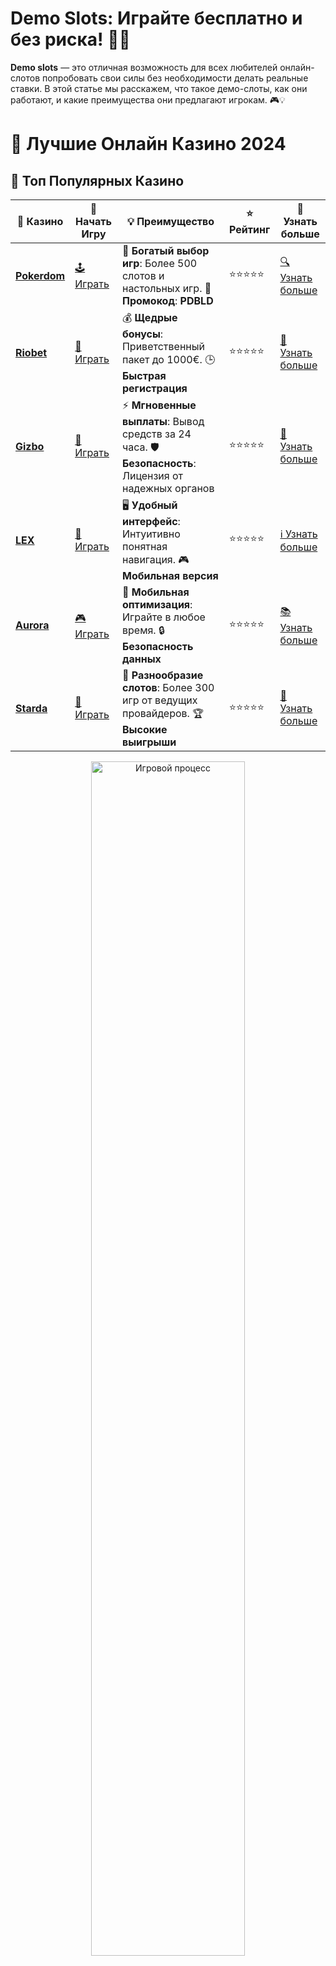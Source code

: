 # **Demo Slots**: Играйте бесплатно и без риска! 🎰✨

**Demo slots** — это отличная возможность для всех любителей онлайн-слотов попробовать свои силы без необходимости делать реальные ставки. В этой статье мы расскажем, что такое демо-слоты, как они работают, и какие преимущества они предлагают игрокам. 🎮💡

# 🎰 Лучшие Онлайн Казино 2024

## 🌟 Топ Популярных Казино

| 🎲 **Казино** | 🔗 **Начать Игру** | 💡 **Преимущество** | ⭐ **Рейтинг** | 🔗 **Узнать больше** |
|--------------|---------------------|---------------------|----------------|----------------------|
| [**Pokerdom**](https://brandplay.link/4k77v2yx) | [🕹️ Играть](https://brandplay.link/4k77v2yx) | 🎉 **Богатый выбор игр**: Более 500 слотов и настольных игр. 🎁 **Промокод**: **PDBLD** | ⭐⭐⭐⭐⭐ | [🔍 Узнать больше](https://brandplay.link/4k77v2yx) |
| [**Riobet**](https://brandplay.link/7xBLTPyj) | [🎰 Играть](https://brandplay.link/7xBLTPyj) | 💰 **Щедрые бонусы**: Приветственный пакет до 1000€. 🕒 **Быстрая регистрация** | ⭐⭐⭐⭐⭐ | [📖 Узнать больше](https://brandplay.link/7xBLTPyj) |
| [**Gizbo**](https://brandplay.link/bprXw4YV) | [🎲 Играть](https://brandplay.link/bprXw4YV) | ⚡ **Мгновенные выплаты**: Вывод средств за 24 часа. 🛡️ **Безопасность**: Лицензия от надежных органов | ⭐⭐⭐⭐⭐ | [📝 Узнать больше](https://brandplay.link/bprXw4YV) |
| [**LEX**](https://brandplay.link/zW4hdDFV) | [🤑 Играть](https://brandplay.link/zW4hdDFV) | 🖥️ **Удобный интерфейс**: Интуитивно понятная навигация. 🎮 **Мобильная версия** | ⭐⭐⭐⭐⭐ | [ℹ️ Узнать больше](https://brandplay.link/zW4hdDFV) |
| [**Aurora**](https://10trafic-stat2.com/click/668546556bcc6313411604bd/6766/13032/subaccount) | [🎮 Играть](https://10trafic-stat2.com/click/668546556bcc6313411604bd/6766/13032/subaccount) | 📱 **Мобильная оптимизация**: Играйте в любое время. 🔒 **Безопасность данных** | ⭐⭐⭐⭐⭐ | [📚 Узнать больше](https://10trafic-stat2.com/click/668546556bcc6313411604bd/6766/13032/subaccount) |
| [**Starda**](https://brandplay.link/fB7xwRFL) | [🎯 Играть](https://brandplay.link/fB7xwRFL) | 🎰 **Разнообразие слотов**: Более 300 игр от ведущих провайдеров. 🏆 **Высокие выигрыши** | ⭐⭐⭐⭐⭐ | [🔎 Узнать больше](https://brandplay.link/fB7xwRFL) |

<div align="center">
    <img src="https://i.pinimg.com/originals/87/9e/b9/879eb9354dd0699582408b68f2e253b2.gif" alt="Игровой процесс" width="70%">
</div>

## 💎 Лучшие Бонусы и Акции

| 🎲 **Казино** | 🔗 **Начать Игру** | 💡 **Преимущество** | ⭐ **Рейтинг** | 🔗 **Узнать больше** |
|--------------|---------------------|---------------------|----------------|----------------------|
| [**Kometa**](https://brandplay.link/8ZymQJV8) | [🎰 Играть](https://brandplay.link/8ZymQJV8) | 🎁 **Эксклюзивные бонусы**: Регулярные акции и промо. 🔄 **Программы лояльности** | ⭐⭐⭐⭐☆ | [🔍 Узнать больше](https://brandplay.link/8ZymQJV8) |
| [**R7**](https://brandplay.link/bMd3Yjsw) | [🕹️ Играть](https://brandplay.link/bMd3Yjsw) | 🕒 **Круглосуточная поддержка**: Всегда на связи. 💸 **Высокие лимиты** | ⭐⭐⭐⭐☆ | [📖 Узнать больше](https://brandplay.link/bMd3Yjsw) |
| [**7K**](https://brandplay.link/BvQyFShp) | [🎲 Играть](https://brandplay.link/BvQyFShp) | 🌟 **Эксклюзивные бонусы**: Только для VIP игроков. 🎉 **Сезонные акции** | ⭐⭐⭐⭐☆ | [📝 Узнать больше](https://brandplay.link/BvQyFShp) |
| [**Kent**](https://brandplay.link/Fv2WP3js) | [🤑 Играть](https://brandplay.link/Fv2WP3js) | 📈 **Высокий RTP**: Более 98%. 💼 **Профессиональная поддержка** | ⭐⭐⭐⭐☆ | [ℹ️ Узнать больше](https://brandplay.link/Fv2WP3js) |
| [**1Xslots**](https://brandplay.link/hSB1khtr) | [🎮 Играть](https://brandplay.link/hSB1khtr) | 🎉 **Множество акций**: Еженедельные бонусы и турниры. 🛡️ **Безопасность** | ⭐⭐⭐⭐☆ | [📚 Узнать больше](https://brandplay.link/hSB1khtr) |
| [**Gama**](https://brandplay.link/j6NMKsDz) | [🎯 Играть](https://brandplay.link/j6NMKsDz) | 🔍 **Интуитивный интерфейс**: Легкость использования. 🏅 **Престижные турниры** | ⭐⭐⭐⭐☆ | [🔎 Узнать больше](https://brandplay.link/j6NMKsDz) |

<div align="center">
    <img src="https://i.pinimg.com/originals/87/9e/b9/879eb9354dd0699582408b68f2e253b2.gif" alt="Игровой процесс" width="70%">
</div>

## 🚀 Быстрые Выигрыши и Поддержка

| 🎲 **Казино** | 🔗 **Начать Игру** | 💡 **Преимущество** | ⭐ **Рейтинг** | 🔗 **Узнать больше** |
|--------------|---------------------|---------------------|----------------|----------------------|
| [**Onion**](https://brandplay.link/zBGRVpQ9) | [🎰 Играть](https://brandplay.link/zBGRVpQ9) | 🤑 **Низкие ставки**: Идеально для начинающих. 🔄 **Быстрые выводы** | ⭐⭐⭐⭐☆ | [🔍 Узнать больше](https://brandplay.link/zBGRVpQ9) |
| [**Чемпион**](https://temon-gter.cfd/go/lRq?p80412p304504pcc44t17455) | [🕹️ Играть](https://temon-gter.cfd/go/lRq?p80412p304504pcc44t17455) | 🏅 **Лояльная программа**: Награды за активность. 🎁 **Ежемесячные бонусы** | ⭐⭐⭐⭐☆ | [📖 Узнать больше](https://temon-gter.cfd/go/lRq?p80412p304504pcc44t17455) |
| [**Vavada**](https://vavadapartner.pro/?promo=ea5c9275-6854-4505-94fc-95ab18221945-linkb2) | [🎲 Играть](https://vavadapartner.pro/?promo=ea5c9275-6854-4505-94fc-95ab18221945-linkb2) | 🚀 **Быстрая регистрация**: Начните играть мгновенно. 🔐 **Безопасные транзакции** | ⭐⭐⭐⭐☆ | [📝 Узнать больше](https://vavadapartner.pro/?promo=ea5c9275-6854-4505-94fc-95ab18221945-linkb2) |
| [**Friends**](https://gofriends.kim/linkb2) | [🤑 Играть](https://gofriends.kim/linkb2) | 🤝 **Социальные игры**: Играйте с друзьями. 🌐 **Мультиплатформенность** | ⭐⭐⭐⭐☆ | [ℹ️ Узнать больше](https://gofriends.kim/linkb2) |
| [**1WIN**](https://brandplay.link/smXVpBbG) | [🎮 Играть](https://brandplay.link/smXVpBbG) | 🏆 **Спортивные ставки**: Широкий выбор видов спорта. 💵 **Высокие коэффициенты** | ⭐⭐⭐⭐☆ | [📚 Узнать больше](https://brandplay.link/smXVpBbG) |
| [**Drip**](https://drp-ircp01.com/c07e6a3db) | [🎯 Играть](https://drp-ircp01.com/c07e6a3db) | 🌐 **Инновационные игры**: Новейшие игровые технологии. 🛡️ **Высокая безопасность** | ⭐⭐⭐⭐☆ | [🔎 Узнать больше](https://drp-ircp01.com/c07e6a3db) |
| [**JoyCasino**](https://rpc30.call2me.pro/?/ru/registration?apkpop=0&partner=p24970p3291217pc98f) | [🎰 Играть](https://rpc30.call2me.pro/?/ru/registration?apkpop=0&partner=p24970p3291217pc98f) | 🎁 **Приятные бонусы**: Ежедневные акции и подарки. 🕹️ **Разнообразие игр** | ⭐⭐⭐⭐☆ | [🔍 Узнать больше](https://rpc30.call2me.pro/?/ru/registration?apkpop=0&partner=p24970p3291217pc98f) |

<div align="center">
    <img src="https://i.pinimg.com/originals/87/9e/b9/879eb9354dd0699582408b68f2e253b2.gif" alt="Игровой процесс" width="70%">
</div>
---

✨ **Выбирайте лучшее казино для себя и наслаждайтесь игрой! Удачи!** ✨
![Demo Slots](https://i.pinimg.com/originals/a9/29/6e/a9296ea1cf6a7c20a985e593451f0323.png)

### Что такое **Demo Slots**? 🎮

**Demo slots** — это бесплатные версии игровых автоматов, которые позволяют игрокам наслаждаться всеми преимуществами слот-игры, не рискуя своими деньгами. Это идеальный способ ознакомиться с игровым процессом, бонусными функциями и возможностями выигрыша, прежде чем переходить к игре на реальные деньги. 🌟💰

### Преимущества игры в **Demo Slots** 🎉

Демо-слоты предоставляют игрокам множество преимуществ. Вот почему стоит воспользоваться этой возможностью:

#### 1. **Бесплатная игра** 🎰

**Demo slots** дают возможность играть бесплатно. Все, что вам нужно — это просто выбрать игру, и вы можете начать играть без внесения депозита. Это идеальный способ провести время без финансовых рисков. 🚫💸

#### 2. **Учебная площадка для новичков** 📚

Для начинающих игроков демо-слоты — это отличная возможность освоиться с механикой игры и изучить функции слотов, такие как бонусные раунды и множители. Вы сможете протестировать разные стратегии без опасений потерять деньги. 🎮🎯

#### 3. **Нет ограничений по времени** ⏳

В демо-слотах не существует ограничений по времени. Вы можете играть столько, сколько хотите, и исследовать все возможности игры, не беспокоясь о времени или ставках. 🕰️🔄

#### 4. **Тестирование различных стратегий** 🎯

Используйте демо-версии, чтобы тестировать различные стратегии ставок и развивать свои навыки. Вы можете легко экспериментировать с разными подходами к игре, не беспокоясь о потере реальных средств. 📊

### Как играть в **Demo Slots**? 🎮

Играть в **Demo slots** очень просто. Вот несколько шагов, чтобы начать:

1. **Выберите слот** 🎰  
   Выберите демо-слот на сайте онлайн-казино или игровой платформе, которая предлагает бесплатные версии игр.

2. **Запустите демо-игру** 🚀  
   Нажмите на кнопку "Играть бесплатно" или "Демо", чтобы начать игру. Это позволит вам наслаждаться всеми функциями слота без риска потерь.

3. **Пробуйте разные стратегии** 🎯  
   Пробуйте различные стратегии и методы ставок, чтобы понять, какой из них работает лучше всего.

4. **Получайте удовольствие от игры** 🎉  
   Наслаждайтесь процессом, открывайте бонусные возможности, и, возможно, найдете свой любимый слот.

### Популярные **Demo Slots** и их особенности 🎰

В мире онлайн-казино существует огромное количество демо-слотов. Вот некоторые из самых популярных и интересных вариантов:

#### 1. **Starburst Demo** ✨

**Starburst** — один из самых известных и любимых слотов от NetEnt. В демо-версии вы можете насладиться яркой графикой и увлекательной механикой, не рискуя деньгами. ⭐

#### 2. **Gates of Olympus Demo** ⚡

**Gates of Olympus** от Pragmatic Play — слот с древнегреческой тематикой и множеством бонусных функций, включая множители и бесплатные спины. Идеален для любителей бонусных раундов! 🎮

#### 3. **Sweet Bonanza Demo** 🍭

**Sweet Bonanza** — слот с яркой и сладкой тематикой от Pragmatic Play. Наслаждайтесь вращением фруктов и сладких угощений с шансом на большие выигрыши и бонусные фриспины! 🍬🎰

#### 4. **The Dog House Demo** 🐶

**The Dog House** — слот с милыми собачками и множеством выигрышных функций, включая бесплатные спины и множители. Отличный выбор для всех, кто любит веселые и динамичные игры! 🐕

### Почему стоит играть в **Demo Slots**? 🎯

**Demo slots** — это не просто развлечение, это еще и полезный инструмент для всех, кто хочет улучшить свои навыки и лучше понять механизмы работы игровых автоматов. Безопасно экспериментируя в демо-версии, вы можете стать более уверенным игроком и подготовиться к игре на реальные деньги. 🔐🎯

### Заключение: **Demo Slots** — это весело и без риска! 🎉

**Demo slots** — это отличная возможность для всех любителей азартных игр испытать игровые автоматы, не рискуя своими средствами. Используйте демо-версии, чтобы понять, какие игры вам нравятся, и научиться играть эффективно. 🎮✨

Не упустите шанс окунуться в мир увлекательных демо-слотов и наслаждаться каждой минутой игры без финансовых рисков! 🏆💰
